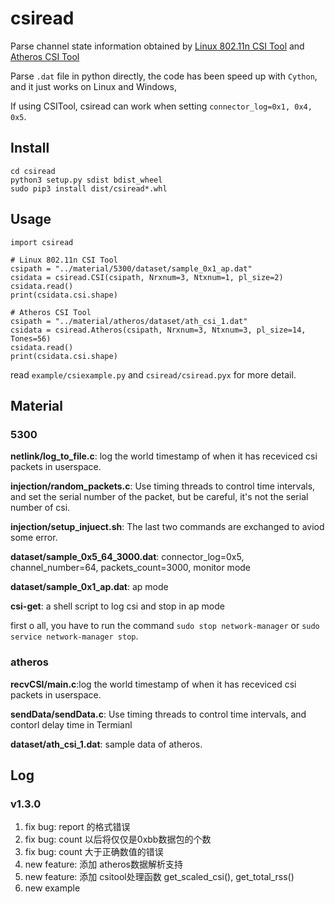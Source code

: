 # csiread

Parse channel state information obtained by
[Linux 802.11n CSI Tool](https://dhalperi.github.io/linux-80211n-csitool/) and
[Atheros CSI Tool](https://wands.sg/research/wifi/AtherosCSI/)

Parse `.dat` file in python directly, the code has been speed up with
`Cython`, and it just works on Linux and Windows,

If using CSITool, csiread can work when setting `connector_log=0x1, 0x4, 0x5`.

## Install

    cd csiread
    python3 setup.py sdist bdist_wheel
    sudo pip3 install dist/csiread*.whl

## Usage

    import csiread

    # Linux 802.11n CSI Tool
    csipath = "../material/5300/dataset/sample_0x1_ap.dat"
    csidata = csiread.CSI(csipath, Nrxnum=3, Ntxnum=1, pl_size=2)
    csidata.read()
    print(csidata.csi.shape)

    # Atheros CSI Tool
    csipath = "../material/atheros/dataset/ath_csi_1.dat"
    csidata = csiread.Atheros(csipath, Nrxnum=3, Ntxnum=3, pl_size=14, Tones=56)
    csidata.read()
    print(csidata.csi.shape)

read `example/csiexample.py` and `csiread/csiread.pyx` for more detail.

## Material

### 5300

__netlink/log_to_file.c__: log the world timestamp of when it has receviced csi packets in userspace.

__injection/random_packets.c__: Use timing threads to control time intervals, and set the serial number of the packet, but be careful, it's not the serial number of csi.

__injection/setup_injuect.sh__: The last two commands are exchanged to aviod some error.

__dataset/sample_0x5_64_3000.dat__: connector_log=0x5, channel_number=64, packets_count=3000, monitor mode

__dataset/sample_0x1_ap.dat__: ap mode

__csi-get__: a shell script to log csi and stop in ap mode

first o all, you have to run the command `sudo stop network-manager` or `sudo service network-manager stop`.

### atheros

__recvCSI/main.c__:log the world timestamp of when it has receviced csi packets in userspace.

__sendData/sendData.c__: Use timing threads to control time intervals, and contorl delay time in Termianl

__dataset/ath_csi_1.dat__: sample data of atheros.

## Log

### v1.3.0

1. fix bug: report 的格式错误
2. fix bug: count 以后将仅仅是0xbb数据包的个数
3. fix bug: count 大于正确数值的错误
4. new feature: 添加 atheros数据解析支持
5. new feature: 添加 csitool处理函数 get_scaled_csi(), get_total_rss()
6. new example